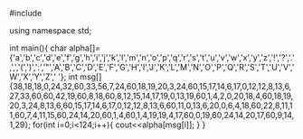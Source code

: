 #include<iostream>

using namespace std;

int main(){
    char alpha[]={'a','b','c','d','e','f','g','h','i','j','k','l','m','n','o','p','q','r','s','t','u','v','w','x','y','z','!','?','.',',','(',')',':','"','A','B','C','D','E','F','G','H','I','J','K','L','M','N','O','P','Q','R','S','T','U','V','W','X','Y','Z',' '};
    int msg[]{38,18,18,0,24,32,60,33,56,7,24,60,18,19,20,3,24,60,15,17,14,6,17,0,12,12,8,13,6,27,33,60,60,42,19,60,8,18,60,8,12,15,14,17,19,0,13,19,60,1,4,2,0,20,18,4,60,18,19,20,3,24,8,13,6,60,15,17,14,6,17,0,12,12,8,13,6,60,11,0,13,6,20,0,6,4,18,60,22,8,11,11,60,7,4,11,15,60,24,14,20,60,1,4,60,1,4,19,19,4,17,60,0,19,60,24,14,20,17,60,9,14,1,29};
    for(int i=0;i<124;i++){
        cout<<alpha[msg[i]];
    }
}
